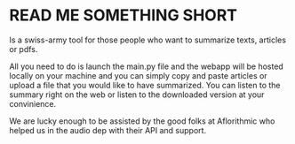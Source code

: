 # READ ME SOMETHING SHORT

Is a swiss-army tool for those people who want to summarize texts, articles or pdfs.

All you need to do is launch the main.py file and the webapp will be hosted locally on your machine and you can simply copy and paste articles or upload a file that you would like to have summarized. You can listen to the summary right on the web or listen to the downloaded version at your convinience. 

We are lucky enough to be assisted by the good folks at  Aflorithmic who helped us in the audio dep with their API and support. 
